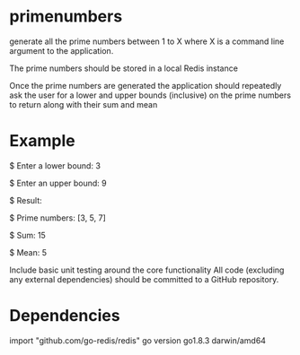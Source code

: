 # primenumbers
generate all the prime numbers between 1 to X where X is a command line argument to the application.

The prime numbers should be stored in a local Redis instance

Once the prime numbers are generated the application should repeatedly ask the user for a lower and upper bounds (inclusive) on the prime numbers to return along with their sum and mean
# Example


$ Enter a lower bound: 3

$ Enter an upper bound: 9

$ Result:

$ Prime numbers: [3, 5, 7]

$ Sum: 15

$ Mean: 5

Include basic unit testing around the core functionality
All code (excluding any external dependencies) should be committed to a GitHub repository.

# Dependencies 

import "github.com/go-redis/redis"
go version go1.8.3 darwin/amd64


